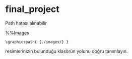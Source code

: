 # final_project

Path hatası alınabilir 

%%Images

`\graphicspath{ {./images/} }`

resimlerinizin bulunduğu klasörün yolunu doğru tanımlayın.

